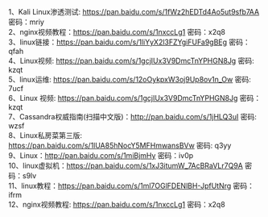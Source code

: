 1、Kali Linux渗透测试: https://pan.baidu.com/s/1fWz2hEDTd4Ao5ut9sfb7AA 密码：mriy  
2、nginx视频教程：https://pan.baidu.com/s/1nxccLg1 密码：x2q8  
3、linux链接：https://pan.baidu.com/s/1liYyX2l3FZYgiFUFa9gBEg 密码：qfah  
4、Linux视频: https://pan.baidu.com/s/1gcjIUx3V9DmcTnYPHGN8Jg 密码: kzqt  
5、linux运维: https://pan.baidu.com/s/12oOykpxW3oj9Up8ov1n_Ow 密码: 7ucf  
6、Linux 视频: https://pan.baidu.com/s/1gcjIUx3V9DmcTnYPHGN8Jg 密码：kzqt  
7、Cassandra权威指南(扫描中文版)：http://pan.baidu.com/s/1jHLQ3uI 密码: wzsf  
8、Linux私房菜第三版: https://pan.baidu.com/s/1lUA85hNocY5MFHmwansBVw 密码: q3yy  
9、Linux：http://pan.baidu.com/s/1miBjmHy 密码：iv0p  
10、linux虚拟机：https://pan.baidu.com/s/1xJ3itumW_7AcBRaVLr7Q9A 密码：s9lv  
11、linux教程：https://pan.baidu.com/s/1ml7OGlFDENlBH-JpfUtNrg 密码：ifrm  
12、nginx视频教程: https://pan.baidu.com/s/1nxccLg1 密码：x2q8  

